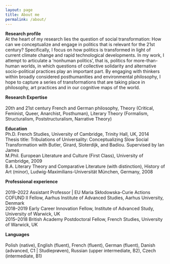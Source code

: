 ```yaml
---
layout: page
title: About me
permalink: /about/
---
```


**Research profile**<br>
At the heart of my research lies the question of social transformation: How can we conceptualize and engage in politics that is relevant for the 21st century? Specifically, I focus on how politics is transformed in light of current climate change and rapid technological developments. In my work, I attempt to articulate a ‘nonhuman politics’, that is, politics for more-than-human worlds, in which questions of collective solidarity and alternative socio-political practices play an important part. By engaging with thinkers within broadly considered posthumanities and environmental philosophy, I hope to capture a series of transformations that are taking place in philosophy, art practices and in our cognitive maps of the world.<br>

**Research Expertise**<br>	
20th and 21st century French and German philosophy, Theory (Critical, Feminist, Queer, Anarchist, Posthuman), Literary Theory (Formalism, Structuralism, Poststructuralism, Narrative Theory)<br>

**Education**<br>
Ph.D.	French Studies, University of Cambridge, Trinity Hall, UK, 2014<br>
Thesis title: Tribulations of Universality: Conceptualizing Slow Social Transformation with Butler, Girard, Sloterdijk, and Badiou. Supervised by Ian James<br>
M.Phil.	European Literature and Culture (First Class), University of Cambridge, 2009<br>
B.A.	Literary Theory and Comparative Literature (with distinction), History of Art (minor), Ludwig-Maximilians-Universität München, Germany, 2008<br>

**Professional experience**<br>	 
2019–2022 	Assistant Professor | EU Maria Skłodowska-Curie Actions COFUND II Fellow, Aarhus Institute of Advanced Studies, Aarhus University, Denmark<br>
2018–2019	  Early Career Innovation Fellow, Institute of Advanced Study, University of Warwick, UK<br>
2015–2018 	British Academy Postdoctoral Fellow, French Studies, University of Warwick, UK<br>


**Languages**<br> 	
Polish (native), English (fluent), French (fluent), German (fluent), Danish (advanced, C1 | Studieprøven), Russian (upper intermediate, B2), Czech (intermediate, B1)<br>
